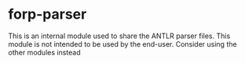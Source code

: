 # forp-parser

This is an internal module used to share the ANTLR parser files. This module is not intended to be
used by the end-user. Consider using the other modules instead
